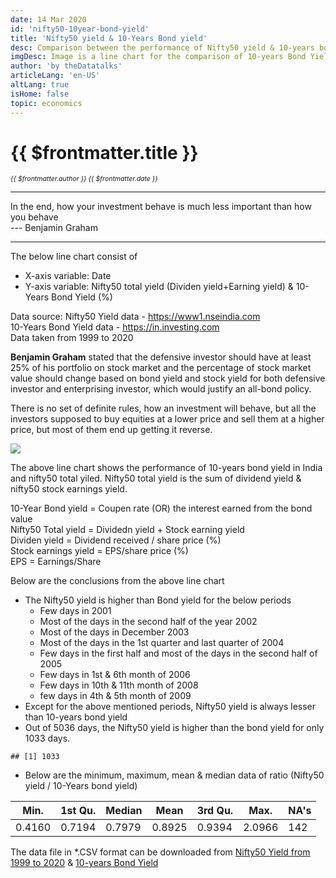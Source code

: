 ```yaml
---
date: 14 Mar 2020
id: 'nifty50-10year-bond-yield'
title: 'Nifty50 yield & 10-Years Bond yield'
desc: Comparison between the performance of Nifty50 yield & 10-years bond yield
imgDesc: Image is a line chart for the comparison of 10-years Bond Yield and Nifty50 yield
author: 'by theDatatalks'
articleLang: 'en-US'
altLang: true
isHome: false
topic: economics
---
```


<altLang />

# {{ $frontmatter.title }}
<i style="font-size: 0.75em;"> {{ $frontmatter.author }} {{ $frontmatter.date }} </i>

------------------------------------------------------------------------

In the end, how your investment behave is much less important than how
you behave\
--- Benjamin Graham

------------------------------------------------------------------------

The below line chart consist of

-   X-axis variable: Date
-   Y-axis variable: Nifty50 total yield (Dividen yield+Earning yield) &
    10-Years Bond Yield (%)

Data source: Nifty50 Yield data -
<https://www1.nseindia.com>  
10-Years Bond Yield data -
<https://in.investing.com>\
Data taken from 1999 to 2020

**Benjamin Graham** stated that the defensive investor should have
at least 25% of his portfolio on stock market and the percentage of stock
market value should change based on bond yield and stock yield for both
defensive investor and enterprising investor, which would justify an
all-bond policy.

There is no set of definite rules, how an investment will behave, but
all the investors supposed to buy equities at a lower price and sell them
at a higher price, but most of them end up getting it reverse.

![](/img/economics/nifty50-10year-bond-yield/figure-markdown/bond_Nifty_yield-1.png)


The above line chart shows the performance of 10-years bond yield in
India and nifty50 total yiled. Nifty50 total yield is the sum of
dividend yield & nifty50 stock earnings yield.

10-Year Bond yield = Coupen rate (OR) the interest earned from the bond
value   
Nifty50 Total yield = Dividedn yield + Stock earning yield   
Dividen yield = Dividend received / share price (%)  
Stock earnings yield = EPS/share price (%)  
EPS = Earnings/Share

Below are the conclusions from the above line chart

-   The Nifty50 yield is higher than Bond yield for the below periods
    - Few days in 2001
    - Most of the days in the second half of the year 2002
    - Most of the days in December 2003
    - Most of the days in the 1st quarter and last quarter of 2004
    - Few days in the first half and most of the days in the second half of 2005
    - Few days in 1st & 6th month of 2006
    - Few days in 10th & 11th month of 2008
    - few days in 4th & 5th month of 2009
-   Except for the above mentioned periods, Nifty50 yield is always lesser than 10-years bond yield
-   Out of 5036 days, the Nifty50 yield is higher than the bond yield for only 1033 days.

<!-- -->

    ## [1] 1033

-   Below are the minimum, maximum, mean & median data of ratio (Nifty50 yield / 10-Years bond yield)

<!-- -->

<div class="lowfont">

| Min.   | 1st Qu. | Median | Mean   | 3rd Qu. | Max.   | NA's |
|--------|---------|--------|--------|---------|--------|------|
| 0.4160 | 0.7194  | 0.7979 | 0.8925 | 0.9394  | 2.0966 | 142  |

</div>

The data file in \*.CSV format can be downloaded from [Nifty50 Yield from 1999 to 2020](http://thedatatalks.in/datas/economics/nifty50_yield.csv) & [10-years Bond Yield](http://thedatatalks.in/datas/economics/bond_10year_yield.csv) 

<style>

</style>